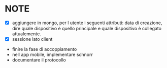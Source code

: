 # NOTE

- [X] aggiungere in mongo, per l utente i seguenti attributi: data di creazione, dire quale dispositivo è quello principale e quale dispositivo è collegato attualemente.
- [X] sessione lato client
- finire la fase di accoppiamento
- nell app mobile, implementare schnorr
- documentare il protocollo
